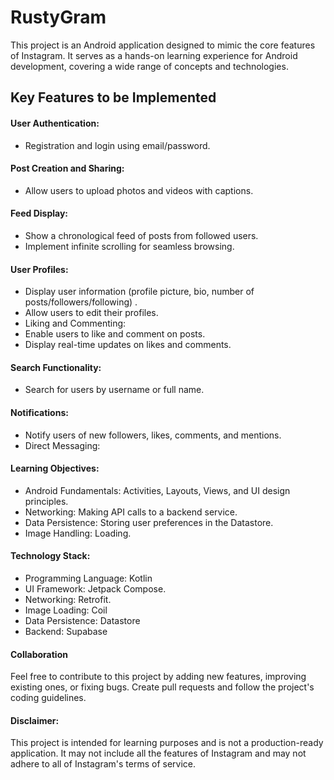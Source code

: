 # RustyGram
This project is an Android application designed to mimic the core features of Instagram. It serves as a hands-on learning experience for Android development, covering a wide range of concepts and technologies.


## Key Features to be Implemented
#### User Authentication:
* Registration and login using email/password.

#### Post Creation and Sharing:
* Allow users to upload photos and videos with captions.

#### Feed Display:
* Show a chronological feed of posts from followed users.
* Implement infinite scrolling for seamless browsing.

#### User Profiles:
* Display user information (profile picture, bio, number of posts/followers/following) .
* Allow users to edit their profiles.
* Liking and Commenting:
* Enable users to like and comment on posts.
* Display real-time updates on likes and comments.

#### Search Functionality:
* Search for users by username or full name.

#### Notifications:
* Notify users of new followers, likes, comments, and mentions.
* Direct Messaging:

#### Learning Objectives:
* Android Fundamentals: Activities, Layouts, Views, and UI design principles.
* Networking: Making API calls to a backend service.
* Data Persistence: Storing user preferences in the Datastore.
* Image Handling: Loading.

#### Technology Stack:
* Programming Language: Kotlin
* UI Framework: Jetpack Compose.
* Networking: Retrofit.
* Image Loading: Coil
* Data Persistence: Datastore
* Backend: Supabase

#### Collaboration
Feel free to contribute to this project by adding new features, improving existing ones, or fixing bugs. Create pull requests and follow the project's coding guidelines.

#### Disclaimer:
This project is intended for learning purposes and is not a production-ready application. It may not include all the features of Instagram and may not adhere to all of Instagram's terms of service.